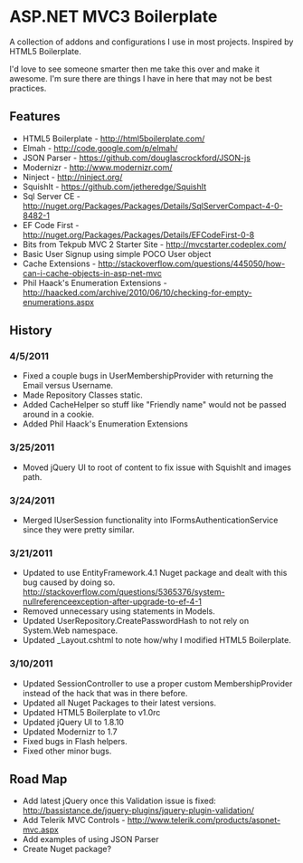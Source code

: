 # ASP.NET MVC3 Boilerplate #

A collection of addons and configurations I use in most projects. Inspired by HTML5 Boilerplate.

I'd love to see someone smarter then me take this over and make it awesome. I'm sure there are things I have in here that may not be best practices.

## Features ##

* HTML5 Boilerplate - http://html5boilerplate.com/
* Elmah - http://code.google.com/p/elmah/
* JSON Parser - https://github.com/douglascrockford/JSON-js
* Modernizr - http://www.modernizr.com/
* Ninject - http://ninject.org/
* SquishIt - https://github.com/jetheredge/SquishIt
* Sql Server CE - http://nuget.org/Packages/Packages/Details/SqlServerCompact-4-0-8482-1
* EF Code First - http://nuget.org/Packages/Packages/Details/EFCodeFirst-0-8
* Bits from Tekpub MVC 2 Starter Site - http://mvcstarter.codeplex.com/
* Basic User Signup using simple POCO User object
* Cache Extensions - http://stackoverflow.com/questions/445050/how-can-i-cache-objects-in-asp-net-mvc
* Phil Haack's Enumeration Extensions - http://haacked.com/archive/2010/06/10/checking-for-empty-enumerations.aspx

## History ##

### 4/5/2011 ###
* Fixed a couple bugs in UserMembershipProvider with returning the Email versus Username.
* Made Repository Classes static.
* Added CacheHelper so stuff like "Friendly name" would not be passed around in a cookie.
* Added Phil Haack's Enumeration Extensions

### 3/25/2011 ###
* Moved jQuery UI to root of content to fix issue with SquishIt and images path.

### 3/24/2011 ###
* Merged IUserSession functionality into IFormsAuthenticationService since they were pretty similar.

### 3/21/2011 ###
* Updated to use EntityFramework.4.1 Nuget package and dealt with this bug caused by doing so. http://stackoverflow.com/questions/5365376/system-nullreferenceexception-after-upgrade-to-ef-4-1
* Removed unnecessary using statements in Models.
* Updated UserRepository.CreatePasswordHash to not rely on System.Web namespace.
* Updated _Layout.cshtml to note how/why I modified HTML5 Boilerplate.

### 3/10/2011 ###

* Updated SessionController to use a proper custom MembershipProvider instead of the hack that was in there before.
* Updated all Nuget Packages to their latest versions.
* Updated HTML5 Boilerplate to v1.0rc
* Updated jQuery UI to 1.8.10
* Updated Modernizr to 1.7
* Fixed bugs in Flash helpers.
* Fixed other minor bugs.

## Road Map ##

* Add latest jQuery once this Validation issue is fixed: http://bassistance.de/jquery-plugins/jquery-plugin-validation/
* Add Telerik MVC Controls - http://www.telerik.com/products/aspnet-mvc.aspx
* Add examples of using JSON Parser
* Create Nuget package?